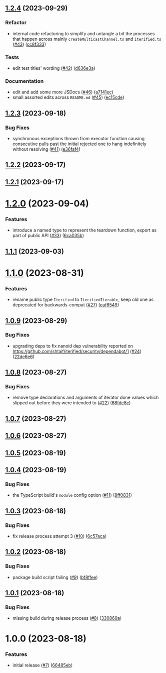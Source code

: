 ## [1.2.4](https://github.com/shtaif/iterified/compare/v1.2.3...v1.2.4) (2023-09-29)


### Refactor

* internal code refactoring to simplify and untangle a bit the processes that happen across mainly `createMulticastChannel.ts` and `iterified.ts` ([#43](https://github.com/shtaif/iterified/issues/43)) ([cc8f333](https://github.com/shtaif/iterified/commit/cc8f333601c73928a4e5e254fef38522294785d8))


### Tests

* edit test titles' wording ([#42](https://github.com/shtaif/iterified/issues/42)) ([d636e3a](https://github.com/shtaif/iterified/commit/d636e3a66798872d0c2acd06fe784c326df4c89e))


### Documentation

* edit and add some more JSDocs ([#46](https://github.com/shtaif/iterified/issues/46)) ([a7141ec](https://github.com/shtaif/iterified/commit/a7141ec5b9afe4343273d8d3c075744b2c9f6d91))
* small assorted edits across `README.md` ([#45](https://github.com/shtaif/iterified/issues/45)) ([ec15cde](https://github.com/shtaif/iterified/commit/ec15cdebf5aeece7c1eb471b0c0c22e26f0020f1))

## [1.2.3](https://github.com/shtaif/iterified/compare/v1.2.2...v1.2.3) (2023-09-18)


### Bug Fixes

* synchronous exceptions thrown from executor function causing consecutive pulls past the initial rejected one to hang indefinitely without resolving ([#41](https://github.com/shtaif/iterified/issues/41)) ([e36faf4](https://github.com/shtaif/iterified/commit/e36faf49d73bb23bf897c737bfc4c66433c9adf9))

## [1.2.2](https://github.com/shtaif/iterified/compare/v1.2.1...v1.2.2) (2023-09-17)

## [1.2.1](https://github.com/shtaif/iterified/compare/v1.2.0...v1.2.1) (2023-09-17)

# [1.2.0](https://github.com/shtaif/iterified/compare/v1.1.1...v1.2.0) (2023-09-04)


### Features

* introduce a named type to represent the teardown function, export as part of public API ([#33](https://github.com/shtaif/iterified/issues/33)) ([6ca035b](https://github.com/shtaif/iterified/commit/6ca035b966acf356ff700343436eb95cbbde6ac2))

## [1.1.1](https://github.com/shtaif/iterified/compare/v1.1.0...v1.1.1) (2023-09-03)

# [1.1.0](https://github.com/shtaif/iterified/compare/v1.0.9...v1.1.0) (2023-08-31)


### Features

* rename public type `Iterified` to `IterifiedIterable`, keep old one as deprecated for backwards-compat ([#27](https://github.com/shtaif/iterified/issues/27)) ([eaf6549](https://github.com/shtaif/iterified/commit/eaf654988f3e0d832147a6960451c97e16efacd9))

## [1.0.9](https://github.com/shtaif/iterified/compare/v1.0.8...v1.0.9) (2023-08-29)


### Bug Fixes

* upgrading deps to fix nanoid dep vulnerability reported on https://github.com/shtaif/iterified/security/dependabot/1 ([#24](https://github.com/shtaif/iterified/issues/24)) ([22de6e6](https://github.com/shtaif/iterified/commit/22de6e6e25f2c305299ebd3c64355d1381fef6d9))

## [1.0.8](https://github.com/shtaif/iterified/compare/v1.0.7...v1.0.8) (2023-08-27)


### Bug Fixes

* remove type declarations and arguments of iterator done values which slipped out before they were intended to ([#22](https://github.com/shtaif/iterified/issues/22)) ([68fdc8c](https://github.com/shtaif/iterified/commit/68fdc8c2cb72c3b87e14986b277194092c863b8e))

## [1.0.7](https://github.com/shtaif/iterified/compare/v1.0.6...v1.0.7) (2023-08-27)

## [1.0.6](https://github.com/shtaif/iterified/compare/v1.0.5...v1.0.6) (2023-08-27)

## [1.0.5](https://github.com/shtaif/iterified/compare/v1.0.4...v1.0.5) (2023-08-19)

## [1.0.4](https://github.com/shtaif/iterified/compare/v1.0.3...v1.0.4) (2023-08-19)


### Bug Fixes

* the TypeScript build's `module` config option ([#11](https://github.com/shtaif/iterified/issues/11)) ([8ff0831](https://github.com/shtaif/iterified/commit/8ff0831616946d220b681990ba6c51ae42dbb7e2))

## [1.0.3](https://github.com/shtaif/iterified/compare/v1.0.2...v1.0.3) (2023-08-18)


### Bug Fixes

* fix release process attempt 3 ([#10](https://github.com/shtaif/iterified/issues/10)) ([6c57aca](https://github.com/shtaif/iterified/commit/6c57acabd63e5f0f06c7526e2d3dba1e90115bdc))

## [1.0.2](https://github.com/shtaif/iterified/compare/v1.0.1...v1.0.2) (2023-08-18)


### Bug Fixes

* package build script failing ([#9](https://github.com/shtaif/iterified/issues/9)) ([bf8ffee](https://github.com/shtaif/iterified/commit/bf8ffeebd4dcdc5ce1ed170c85283ca7a7d7ba66))

## [1.0.1](https://github.com/shtaif/iterified/compare/v1.0.0...v1.0.1) (2023-08-18)


### Bug Fixes

* missing build during release process ([#8](https://github.com/shtaif/iterified/issues/8)) ([330869a](https://github.com/shtaif/iterified/commit/330869a21a1e42dd586b96783606153dfacd844c))

# 1.0.0 (2023-08-18)


### Features

* initial release ([#7](https://github.com/shtaif/iterified/issues/7)) ([66485eb](https://github.com/shtaif/iterified/commit/66485eb05e24c5f8262da1342febdcba635c8664))

